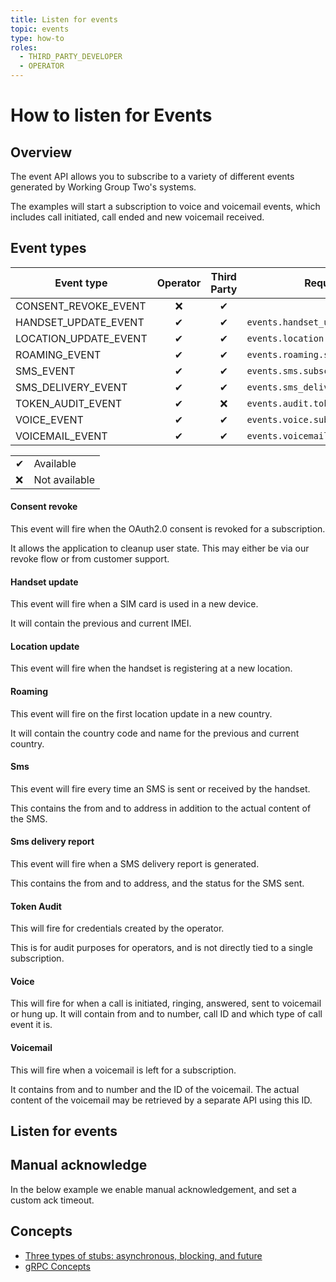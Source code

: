 ```yaml
---
title: Listen for events
topic: events
type: how-to
roles:
  - THIRD_PARTY_DEVELOPER
  - OPERATOR
---
```


# How to listen for Events

## Overview

The event API allows you to subscribe to a variety of different events generated by Working Group Two's systems.

The examples will start a subscription to voice and voicemail events, which includes call initiated, call ended and
new voicemail received.

## Event types

| Event type            | Operator | Third Party | Required right                         |
|-----------------------|:--------:|:-----------:|----------------------------------------|
| CONSENT_REVOKE_EVENT  |     ❌    |     ✔       |                                        |
| HANDSET_UPDATE_EVENT  |     ✔    |     ✔       | `events.handset_update.subscribe`      |
| LOCATION_UPDATE_EVENT |     ✔    |     ✔       | `events.location.subscribe`            |
| ROAMING_EVENT         |     ✔    |     ✔       | `events.roaming.subscribe`             |
| SMS_EVENT             |     ✔    |     ✔       | `events.sms.subscribe`                 |
| SMS_DELIVERY_EVENT    |     ✔    |     ✔       | `events.sms_delivery_report.subscribe` |
| TOKEN_AUDIT_EVENT     |     ✔    |     ❌       | `events.audit.token.subscribe`         |
| VOICE_EVENT           |     ✔    |     ✔       | `events.voice.subscribe`               |
| VOICEMAIL_EVENT       |     ✔    |     ✔       | `events.voicemail.subscribe`           |


|   |                   |
|---|-------------------|
| ✔ | Available         |
| ❌ | Not available     |

#### Consent revoke
This event will fire when the OAuth2.0 consent is revoked for a subscription.

It allows the application to cleanup user state. This may either be via our
revoke flow or from customer support.

#### Handset update
This event will fire when a SIM card is used in a new device.

It will contain the previous and current IMEI.

#### Location update
This event will fire when the handset is registering at a new location.

#### Roaming
This event will fire on the first location update in a new country.

It will contain the country code and name for the previous and current country.

#### Sms
This event will fire every time an SMS is sent or received by the handset.

This contains the from and to address in addition to the actual content of the SMS.

#### Sms delivery report
This event will fire when a SMS delivery report is generated.

This contains the from and to address, and the status for the SMS sent.

#### Token Audit
This will fire for credentials created by the operator.

This is for audit purposes for operators, and is not directly tied to a single subscription.

#### Voice
This will fire for when a call is initiated, ringing, answered, sent to voicemail or hung up.
It will contain from and to number, call ID and which type of call event it is.

#### Voicemail
This will fire when a voicemail is left for a subscription.

It contains from and to number and the ID of the voicemail. The actual content of the voicemail may be retrieved by
a separate API using this ID.

<DemoConfigurer />

## Listen for events
<CodeSnippet
  grpcurlOperator="https://github.com/working-group-two/docs.wgtwo.com/blob/master/examples/grpcurl/operator/events/get-events.sh"
  grpcurlThirdpartydev="https://github.com/working-group-two/docs.wgtwo.com/blob/master/examples/grpcurl/thirdpartydev/events/get-events.sh"
  :kotlinDeps="['event-grpc', 'utils-grpc']"
  kotlinOperator="https://github.com/working-group-two/docs.wgtwo.com/blob/master/examples/kotlin/operator/events/src/main/kotlin/com/wgtwo/examples/operator/events/GetEvents.kt"
  kotlinThirdpartydev="https://github.com/working-group-two/docs.wgtwo.com/blob/master/examples/kotlin/thirdpartydev/events/src/main/kotlin/com/wgtwo/examples/thirdpartydev/events/GetEvents.kt"
  />

## Manual acknowledge
In the below example we enable manual acknowledgement, and set a custom ack timeout.

<CodeSnippet
  :kotlinDeps="['event-grpc', 'utils-grpc', 'protobuf-java-util']"
  kotlinOperator="https://github.com/working-group-two/docs.wgtwo.com/blob/master/examples/kotlin/operator/events/src/main/kotlin/com/wgtwo/examples/operator/events/GetEventsManualAck.kt"
  kotlinThirdpartydev="https://github.com/working-group-two/docs.wgtwo.com/blob/master/examples/kotlin/thirdpartydev/events/src/main/kotlin/com/wgtwo/examples/thirdpartydev/events/GetEventsManualAck.kt"
  />

## Concepts
* [Three types of stubs: asynchronous, blocking, and future](https://grpc.io/docs/reference/java/generated-code/)
* [gRPC Concepts](https://grpc.io/docs/guides/concepts/)
